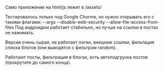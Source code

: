 Само приложение на html/js лежит в /assets/

Тестировалось только под Google Chorme, но нужно открывать его с такими флагами: --args --disable-web-security --allow-file-access-from-files
Под андроидом работает стабильно, но лучше на ссылки в постах не нажимать.

Версия очень сырая, не работает логин, внешние ссылки, фильтация списка блогов (они выводятся с фильтром random).

Работают посты, фильтрация в блогах, есть автоподгрузка постов (прокрутите до самого конца).
